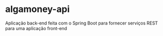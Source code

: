 # algamoney-api
 Aplicação back-end feita com o Spring Boot para fornecer serviços REST para uma aplicação front-end 
